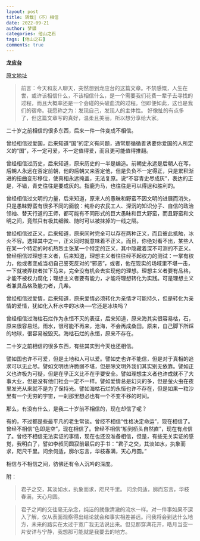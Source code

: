 ```yaml
---
layout: post
title: 转载|（不）相信
date: 2022-09-21
author: 梦貘
categories: 他山之石
tags: [他山之石]
comments: true
---
```


**龙应台**

[原文地址](http://www.infzm.com/contents/8894)

> 前言：今天和友人聊天，突然想到龙应台的这篇文章。不禁感慨，人生在世，或许该相信什么，不该相信什么，是一个需要我们花费一辈子去寻找的过程，而且大概率还是一个会碰的头破血流的过程。但即便如此，这也是我们的宿命。我愿称之为：发现自己，发现人的主体性。
> 好像扯的有点多了，但这篇文章写的真好，温柔且美丽，所以想分享给大家。

二十岁之前相信的很多东西，后来一件一件变成不相信。

曾经相信过爱国，后来知道“国”的定义有问题，通常那循循善诱要你爱国的人所定义的“国”，不一定可爱，不一定值得爱，而且更可能值得推翻。

曾经相信过历史，后来知道，原来历史的一半是编造。前朝史永远是后朝人在写，后朝人永远在否定前朝，他的后朝又来否定他，但是负负不一定得正，只是累积渐进的扭曲变形移位，使真相永远掩盖，无法复原。说“不容青史尽成灰”，表达的正是，不错，青史往往是要成灰的。指鹿为马，也往往是可以得逞和胜利的。

曾经相信过文明的力量，后来知道，原来人的愚昧和野蛮不因文明的进展而消失，只是愚昧野蛮有很多不同的面貌：纯朴的农民工人、深沉的知识分子、自信的政治领袖、替天行道的王师，都可能有不同形式的巨大愚昧和巨大野蛮，而且野蛮和文明之间，竟然只有极其细微、随时可以被抹掉的一线之隔。

曾经相信过正义，后来知道，原来同时完全可以存在两种正义，而且彼此抵触，冰火不容。选择其中之一，正义同时就意味着不正义。而且，你绝对看不出，某些人在某一个特定的时机热烈主张某一个特定的正义，其中隐藏着深不可测的不正义。
曾经相信过理想主义者，后来知道，理想主义者往往经不起权力的测试：一掌有权力，他或者变成当初自己誓死反对的“邪恶”，或者，他在现实的场域里不堪一击，一下就被弄权者拉下马来，完全没有机会去实现他的理想。理想主义者要有品格，才能不被权力腐化；理想主义者要有能力，才能将理想转化为实践。可是理想主义者兼具品格及能力者，几希。

曾经相信过爱情，后来知道，原来爱情必须转化为亲情才可能持久，但是转化为亲情的爱情，犹如化入杯水中的冰块──它还是冰块吗？

曾经相信过海枯石烂作为永恒不灭的表征，后来知道，原来海其实很容易枯，石，原来很容易烂。雨水，很可能不再来，沧海，不会再成桑田。原来，自己脚下所踩的地球，很容易被毁灭。海枯石烂的永恒，原来不存在。

二十岁之前相信的很多东西，有些其实到今天也还相信。

譬如国也许不可爱，但是土地和人可以爱。譬如史也许不能信，但是对于真相的追求可以无止尽。譬如文明也许脆弱不堪，但是除文明外我们其实别无依靠。譬如正义也许极为可疑，但是在乎正义比不在乎要安全。譬如理想主义者也许成就不了大事大业，但是没有他们社会一定不一样。譬如爱情总是幻灭的多，但是萤火虫在夜里发光从来就不是为了保持光。譬如海枯石烂的永恒也许不存在，但是如果一粒沙里有一个无穷的宇宙，一刹那里想必也有一个不变不移的时间。

那么，有没有什么，是我二十岁前不相信的，现在却信了呢？

有的，不过都是些最平凡的老生常谈。曾经不相信“性格决定命运”，现在相信了。曾经不相信“色即是空”，现在相信了。曾经不相信“船到桥头自然直”，现在有点信了。曾经不相信无法实证的事情，现在也还没准备相信，但是，有些无关实证的感觉，我明白了，譬如李叔同圆寂前最后的手书：“君子之交，其淡如水，执象而求，咫尺千里。问余何适，廓尔忘言，华枝春满，天心月圆。”

相信与不相信之间，彷佛还有令人沉吟的深度。

附：

> 君子之交，其淡如水，执象而求，咫尺千里。
> 问余何适，廓而忘言，华枝春满，天心月圆。

> 君子之间的交往毫无杂念，纯洁的就像清澈的流水一样。对一件事如果不深入了解，仅从表面观察得出结论就会和事实相差甚远。问我将会到达什么地方，未来的路实在太过于宽广我无法说出来。但见那穿满花开，皓月当空一片安详与宁静，我想那可能就是我要去的地方。